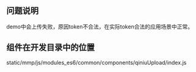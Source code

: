 
问题说明
---------------

  demo中会上传失败，原因token不合法，在实际token合法的应用场景中正常。

组件在开发目录中的位置
---------------

  static/mmp/js/modules_es6/common/components/qiniuUpload/index.js